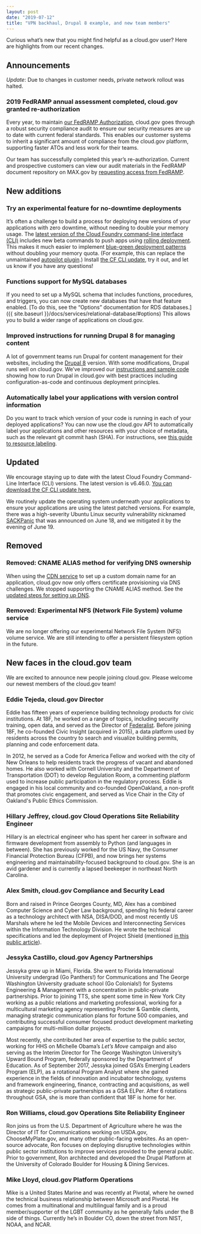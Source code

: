 ```yaml
---
layout: post
date: "2019-07-12"
title: "VPN backhaul, Drupal 8 example, and new team members" 
---
```


Curious what’s new that you might find helpful as a cloud.gov user? Here are highlights from our recent changes.

## Announcements


*Update*: Due to changes in customer needs, private network rollout was halted.


### 2019 FedRAMP annual assessment completed, cloud.gov granted re-authorization

Every year, to maintain [our FedRAMP Authorization](https://cloud.gov/overview/security/fedramp-tracker/), cloud.gov goes through a robust security compliance audit to ensure our security measures are up to date with current federal standards. This enables our customer systems to inherit a significant amount of compliance from the cloud.gov platform, supporting faster ATOs and less work for their teams.

Our team has successfully completed this year’s re-authorization. Current and prospective customers can view our audit materials in the FedRAMP document repository on MAX.gov by [requesting access from FedRAMP](https://cloud.gov/overview/security/fedramp-tracker/#start-the-ato-process).

## New additions


### Try an experimental feature for no-downtime deployments

It’s often a challenge to build a process for deploying new versions of your applications with zero downtime, without needing to double your memory usage. The [latest version of the Cloud Foundry command-line interface (CLI)](https://github.com/cloudfoundry/cli/releases) includes new beta commands to push apps using [rolling deployment](https://docs.cloudfoundry.org/devguide/deploy-apps/rolling-deploy.html). This makes it much easier to implement [blue-green deployment patterns](https://docs.cloudfoundry.org/devguide/deploy-apps/blue-green.html) without doubling your memory quota. (For example, this can replace the unmaintained [autopilot plugin](https://github.com/contraband/autopilot).) Install [the CF CLI update](https://github.com/cloudfoundry/cli/releases), try it out, and let us know if you have any questions!

### Functions support for MySQL databases

If you need to set up a MySQL schema that includes functions, procedures, and triggers, you can now create new databases that have that feature enabled. [To do this, see the “Options” documentation for RDS databases.]({{ site.baseurl }}/docs/services/relational-database/#options) This allows you to build a wider range of applications on cloud.gov.

### Improved instructions for running Drupal 8 for managing content

A lot of government teams run Drupal for content management for their websites, including the [Drupal 8](https://www.drupal.org/8) version. With some modifications, Drupal runs well on cloud.gov. We’ve improved our [instructions and sample code](https://github.com/18F/cf-ex-drupal8) showing how to run Drupal in cloud.gov with best practices including configuration-as-code and continuous deployment principles. 

### Automatically label your applications with version control information

Do you want to track which version of your code is running in each of your deployed applications? You can now use the cloud.gov API to automatically label your applications and other resources with your choice of metadata, such as the relevant git commit hash (SHA). For instructions, see [this guide to resource labeling](https://www.cloudfoundry.org/blog/labeling-cloud-foundry-api-resources-with-a-git-sha/).

## Updated

We encourage staying up to date with the latest Cloud Foundry Command-Line Interface (CLI) versions. The latest version is v6.46.0. [You can download the CF CLI update here.](https://github.com/cloudfoundry/cli/releases)

We routinely update the operating system underneath your applications to ensure your applications are using the latest patched versions. For example, there was a high-severity Ubuntu Linux security vulnerability nicknamed [SACKPanic](https://wiki.ubuntu.com/SecurityTeam/KnowledgeBase/SACKPanic) that was announced on June 18, and we mitigated it by the evening of June 19.

## Removed

### Removed: CNAME ALIAS method for verifying DNS ownership

When using the [CDN service](https://cloud.gov/docs/services/cdn-route/) to set up a custom domain name for an application, cloud.gov now only offers certificate provisioning via DNS challenges. We stopped supporting the CNAME ALIAS method. See the [updated steps for setting up DNS](https://cloud.gov/docs/services/cdn-route/#how-to-set-up-dns).

### Removed: Experimental NFS (Network File System) volume service

We are no longer offering our experimental Network File System (NFS) volume service. We are still intending to offer a persistent filesystem option in the future.

## New faces in the cloud.gov team

We are excited to announce new people joining cloud.gov. Please welcome our newest members of the cloud.gov team!

### Eddie Tejeda, cloud.gov Director

Eddie has fifteen years of experience building technology products for civic institutions. At 18F, he worked on a range of topics, including security training, open data, and served as the Director of [Federalist](https://federalist.18f.gov/). Before joining 18F, he co-founded Civic Insight (acquired in 2015), a data platform used by residents across the country to search and visualize building permits, planning and code enforcement data. 

In 2012, he served as a Code for America Fellow and worked with the city of New Orleans to help residents track the progress of vacant and abandoned homes. He also worked with Cornell University and the Department of Transportation (DOT) to develop Regulation Room, a commenting platform used to increase public participation in the regulatory process. Eddie is engaged in his local community and co-founded OpenOakland, a non-profit that promotes civic engagement, and served as Vice Chair in the City of Oakland's Public Ethics Commission.

### Hillary Jeffrey, cloud.gov Cloud Operations Site Reliability Engineer

Hillary is an electrical engineer who has spent her career in software and firmware development from assembly to Python (and languages in between). She has previously worked for the US Navy, the Consumer Financial Protection Bureau (CFPB), and now brings her systems engineering and maintainability-focused background to cloud.gov. She is an avid gardener and is currently a lapsed beekeeper in northeast North Carolina.

### Alex Smith, cloud.gov Compliance and Security Lead

Born and raised in Prince Georges County, MD, Alex has a combined Computer Science and Cyber Law background, spending his federal career as a technology architect with NSA, DISA/DOD, and most recently US Marshals where he led the Mobile Devices and Interconnecting Services within the Information Technology Division. He wrote the technical specifications and led the deployment of Project Shield (mentioned [in this public article](https://www.fedscoop.com/marshalling-agile-development-improve-customer-service-u-s-marshals-service/)).

### Jessyka Castillo, cloud.gov Agency Partnerships

Jessyka grew up in Miami, Florida. She went to Florida International University undergrad (Go Panthers!) for Communications and The George Washington University graduate school (Go Colonials!) for Systems Engineering & Management with a concentration in public-private partnerships. Prior to joining TTS, she spent some time in New York City working as a public relations and marketing professional, working for a multicultural marketing agency representing Procter & Gamble clients, managing strategic communication plans for fortune 500 companies, and contributing successful consumer focused product development marketing campaigns for multi-million dollar projects. 

Most recently, she contributed her area of expertise to the public sector, working for HHS on Michelle Obama’s *Let’s Move* campaign and also serving as the Interim Director for The George Washington University’s Upward Bound Program, federally sponsored by the Department of Education. As of September 2017, Jessyka joined GSA’s Emerging Leaders Program (ELP), as a rotational Program Analyst where she gained experience in the fields of innovation and incubator technology, systems and framework engineering, finance, contracting and acquisitions, as well as strategic public-private partnerships as a GSA ELPer. After 6 rotations throughout GSA, she is more than confident that 18F is home for her.

### Ron Williams, cloud.gov Operations Site Reliability Engineer

Ron joins us from the U.S. Department of Agriculture where he was the Director of IT for Communications working on USDA.gov, ChooseMyPlate.gov, and many other public-facing websites. As an open-source advocate, Ron focuses on deploying disruptive technologies within public sector institutions to improve services provided to the general public. Prior to government, Ron architected and developed the Drupal Platform at the University of Colorado Boulder for Housing & Dining Services.

### Mike Lloyd, cloud.gov Platform Operations

Mike is a United States Marine and was recently at Pivotal, where he owned the technical business relationship between Microsoft and Pivotal. He comes from a multinational and multilingual family and is a proud member/supporter of the LGBT community as he generally falls under the B side of things. Currently he’s in Boulder CO, down the street from NIST, NOAA, and NCAR.
